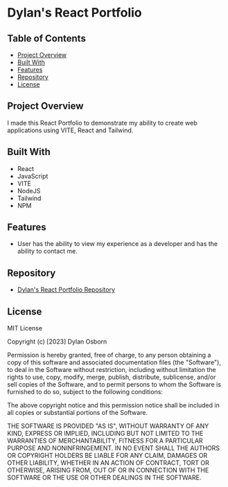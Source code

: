 # Dylan's React Portfolio

## Table of Contents

- [Project Overview](#project-overview)
- [Built With](#built-with)
- [Features](#features)
- [Repository](#repository)
- [License](#license)


## Project Overview

I made this React Portfolio to demonstrate my ability to create web applications using VITE, React and Tailwind.

## Built With

- React
- JavaScript
- VITE
- NodeJS
- Tailwind
- NPM

## Features

- User has the ability to view my experience as a developer and has the ability to contact me.

## Repository

- [Dylan's React Portfolio Repository](https://github.com/DylanOzzy/Dylans-React-Portfolio)



## License

MIT License

Copyright (c) [2023] Dylan Osborn

Permission is hereby granted, free of charge, to any person obtaining a copy
of this software and associated documentation files (the "Software"), to deal
in the Software without restriction, including without limitation the rights
to use, copy, modify, merge, publish, distribute, sublicense, and/or sell
copies of the Software, and to permit persons to whom the Software is
furnished to do so, subject to the following conditions:

The above copyright notice and this permission notice shall be included in all
copies or substantial portions of the Software.

THE SOFTWARE IS PROVIDED "AS IS", WITHOUT WARRANTY OF ANY KIND, EXPRESS OR
IMPLIED, INCLUDING BUT NOT LIMITED TO THE WARRANTIES OF MERCHANTABILITY,
FITNESS FOR A PARTICULAR PURPOSE AND NONINFRINGEMENT. IN NO EVENT SHALL THE
AUTHORS OR COPYRIGHT HOLDERS BE LIABLE FOR ANY CLAIM, DAMAGES OR OTHER
LIABILITY, WHETHER IN AN ACTION OF CONTRACT, TORT OR OTHERWISE, ARISING FROM,
OUT OF OR IN CONNECTION WITH THE SOFTWARE OR THE USE OR OTHER DEALINGS IN THE
SOFTWARE.
